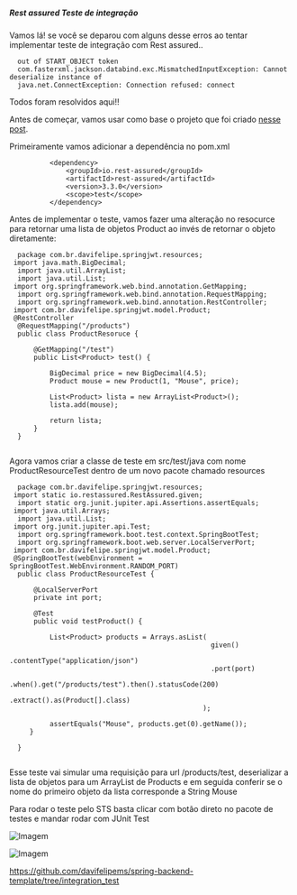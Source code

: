 ##### Rest assured Teste de integração

Vamos lá! se você se deparou com alguns desse erros ao tentar implementar teste de integração com Rest assured..

```
  out of START_OBJECT token
  com.fasterxml.jackson.databind.exc.MismatchedInputException: Cannot deserialize instance of
  java.net.ConnectException: Connection refused: connect
```

Todos foram resolvidos aqui!!

Antes de começar, vamos usar como base o projeto que foi criado [nesse post](http://www.davifelipe.com.br/backend-spring-boot-rest-json).

Primeiramente vamos adicionar a dependência no pom.xml

```
          <dependency>
              <groupId>io.rest-assured</groupId>
              <artifactId>rest-assured</artifactId>
              <version>3.3.0</version>
              <scope>test</scope>
          </dependency>
```

 

Antes de implementar o teste, vamos fazer uma alteração no resocurce para retornar uma lista de objetos Product ao invés de retornar o objeto diretamente:

```
  package com.br.davifelipe.springjwt.resources;
 import java.math.BigDecimal;
  import java.util.ArrayList;
  import java.util.List;
 import org.springframework.web.bind.annotation.GetMapping;
  import org.springframework.web.bind.annotation.RequestMapping;
  import org.springframework.web.bind.annotation.RestController;
 import com.br.davifelipe.springjwt.model.Product;
 @RestController
  @RequestMapping("/products")
  public class ProductResoruce {
      
      @GetMapping("/test")
      public List<Product> test() {
          
          BigDecimal price = new BigDecimal(4.5);
          Product mouse = new Product(1, "Mouse", price);
          
          List<Product> lista = new ArrayList<Product>();
          lista.add(mouse);
          
          return lista;
      }
  }
  
```

Agora vamos criar a classe de teste em src/test/java com nome ProductResourceTest dentro de um novo pacote chamado resources

```
  package com.br.davifelipe.springjwt.resources;
 import static io.restassured.RestAssured.given;
  import static org.junit.jupiter.api.Assertions.assertEquals;
 import java.util.Arrays;
  import java.util.List;
 import org.junit.jupiter.api.Test;
  import org.springframework.boot.test.context.SpringBootTest;
  import org.springframework.boot.web.server.LocalServerPort;
 import com.br.davifelipe.springjwt.model.Product;
 @SpringBootTest(webEnvironment = SpringBootTest.WebEnvironment.RANDOM_PORT)
  public class ProductResourceTest {
      
      @LocalServerPort
      private int port;
      
      @Test
      public void testProduct() {
          
          List<Product> products = Arrays.asList(
                                                  given()
                                                  .contentType("application/json")
                                                  .port(port)
                                                  .when().get("/products/test").then().statusCode(200)
                                                  .extract().as(Product[].class)
                                                );
          
          assertEquals("Mouse", products.get(0).getName());
     }
      
  }
  
```

Esse teste vai simular uma requisição para url /products/test, deserializar a lista de objetos para um ArrayList de Products e em seguida conferir se o nome do primeiro objeto da lista corresponde a String Mouse

Para rodar o teste pelo STS basta clicar com botão direto no pacote de testes e mandar rodar com JUnit Test

![Imagem](http://www.davifelipe.com.br/foto_conteudo/conteudo_84_img_2.JPG)

![Imagem](http://www.davifelipe.com.br/foto_conteudo/conteudo_84_img_3.JPG)

https://github.com/davifelipems/spring-backend-template/tree/integration_test